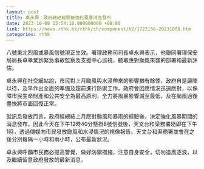 ```yaml
---
layout: post
title: 卓永興：政府總結經驗後強化風暴消息發布
date: 2023-10-08 15:54:10.000000000 +08:00
link: https://news.rthk.hk/rthk/ch/component/k2/1722156-20231008.htm
categories: rthk
---
```


八號東北烈風或暴風信號現正生效。署理政務司司長卓永興表示，他聯同署理保安局局長卓孝業到緊急事故監察及支援中心巡視，聽取應對颱風來襲的部署和最新評估。

卓永興在社交網站說，市民對上月颱風與水浸帶來的影響猶有餘悸，政府自是嚴陣以待，及早作出全面的準備及超前進行防禦工作。政府會因應情況迅速應對，以保障市民生命財產和公共安全為最高原則，全力將風暴影響減至最低，及在颱風過後盡快將市面回復正常。

就訊息發放而言，政府經總結上月應對颱風和暴雨的經驗後，決定強化風暴期間的消息發布，因此今天在下午12時40分懸掛8號信號後，天文台和渠務署隨即在下午1時，透過傳媒向市民發放颱風和水浸情況的視像報告。天文台和渠務署並會在之後分別每隔一小時和兩小時，公布最新狀況。

卓永興呼籲市民務必提高警覺，做好防禦措施，注意自身安全，切勿追風逐浪，以及繼續留意政府發放的最新消息，
